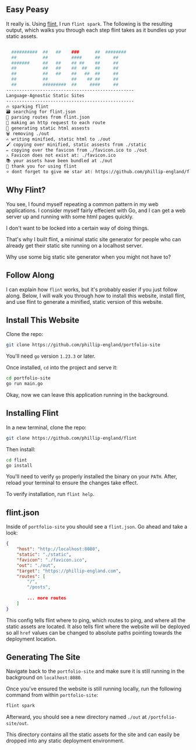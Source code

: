 <div id='meta-data'>
    <div key='subtext' value='check out my tool, flint'></div>
    <div key="dob" value="12/15/2024"></div>
</div>

## Easy Peasy
It really is. Using [flint](https://github.com/phillip-england/flint), I run `flint spark`. The following is the resulting output, which walks you through each step flint takes as it bundles up your static assets.

```bash

  ##########  ##   ##    ###      ##  ########
  ##          ##         ####     ##     ##
  #######     ##   ##    ## ##    ##     ##
  ##          ##   ##    ##  ##   ##     ##
  ##          ##   ##    ##   ##  ##     ##
  ##          ##         ##    ## ##     ##
  ##          #########  ##     ####     ##
-------------------------------------------------
Language-Agnostic Static Sites
-------------------------------------------------
🔥 sparking flint
🗃️ searching for flint.json
🔎 parsing routes from flint.json
🏹 making an http request to each route
🔨 generating static html assests
🗑️ removing ./out
✍️ writing minified, static html to ./out
🖌️ copying over minified, static assests from ./static
✏️ copying over the favicon from ./favicon.ico to ./out
⚠️ Favicon does not exist at: ./favicon.ico
📚 your assets have been bundled at ./out
🙏 thank you for using flint
⭐ dont forget to give me star at: https://github.com/phillip-england/flint
```

## Why Flint?
You see, I found myself repeating a common pattern in my web applications. I consider myself fairly effecient with Go, and I can get a web server up and running with some html pages quickly.

I don't want to be locked into a certain way of doing things.

That's why I built flint, a minimal static site generator for people who can already get their static site running on a localhost server.

Why use some big static site generator when you might not have to?

## Follow Along
I can explain how `flint` works, but it's probably easier if you just follow along. Below, I will walk you through how to install this website, install flint, and use flint to generate a minified, static version of this website.


## Install This Website
Clone the repo:
```bash
git clone https://github.com/phillip-england/portfolio-site
```

You'll need `go` version `1.23.3` or later.

Once installed, `cd` into the project and serve it:
```bash
cd portfolio-site
go run main.go
```

Okay, now we can leave this application running in the background. 

## Installing Flint
In a new terminal, clone the repo:
```bash
git clone https://github.com/phillip-england/flint
```

Then install:
```bash
cd flint
go install
```

You'll need to verify `go` properly installed the binary on your `PATH`. After, reload your terminal to ensure the changes take effect.

To verify installation, run `flint help`.

## flint.json
Inside of `portfolio-site` you should see a `flint.json`. Go ahead and take a look:

```json
{
    "host": "http://localhost:8080",
    "static": "./static",
    "favicon": "./favicon.ico",
    "out": "./out",
    "target": "https://phillip-england.com",
    "routes": [
        "/",
        "/posts",
       
        ... more routes
    ]
}
```

This config tells flint where to ping, which routes to ping, and where all the static assets are located. It also tells flint where the website will be deployed so all `href` values can be changed to absolute paths pointing towards the deployment location.

## Generating The Site
Navigate back to the `portfolio-site` and make sure it is still running in the background on `localhost:8080`.

Once you've ensured the website is still running locally, run the following command from within `portfolio-site`:
```bash
flint spark
```

Afterward, you should see a new directory named `./out` at `/portfolio-site/out`.

This directory contains all the static assets for the site and can easily be dropped into any static deployment environment.

